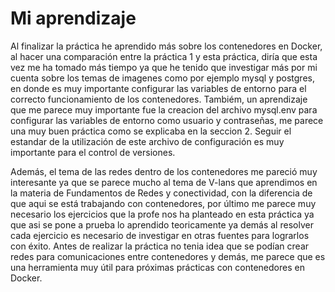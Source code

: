 # Mi aprendizaje
Al finalizar la práctica he aprendido más sobre los contenedores en Docker, al hacer una comparación entre la práctica 1 y esta práctica, diría que esta vez me ha tomado más tiempo ya que he tenido que investigar más por mi cuenta sobre los temas de imagenes como por ejemplo mysql y postgres, en donde es muy importante configurar las variables de entorno para el correcto funcionamiento de los contenedores. Tambiém, un aprendizaje que me parece muy importante fue la creacion del archivo mysql.env para configurar las variables de entorno como usuario y contraseñas, me parece una muy buen práctica como se explicaba en la seccion 2. Seguir el estandar de la utilización de este archivo de configuración es muy importante para el control de versiones. 

Además, el tema de las redes dentro de los contenedores me pareció muy interesante ya que se parece mucho al tema de V-lans que aprendimos en la materia de Fundamentos de Redes y conectividad, con la diferencia de que aqui se está trabajando con contenedores, por último me parece muy necesario los ejercicios que la profe nos ha planteado en esta práctica ya que asi se pone a prueba lo aprendido teoricamente ya demás al resolver cada ejercicio es necesario de investigar en otras fuentes para lograrlos con éxito. 
Antes de realizar la práctica no tenia idea que se podían crear redes para comunicaciones entre contenedores y demás, me parece que es una herramienta muy útil para próximas prácticas con contenedores en Docker. 
